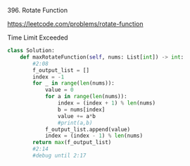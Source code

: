 396. Rotate Function


https://leetcode.com/problems/rotate-function



Time Limit Exceeded


```python
class Solution:
    def maxRotateFunction(self, nums: List[int]) -> int:
        #2:08
        f_output_list = []
        index = -1
        for _ in range(len(nums)):
            value = 0
            for a in range(len(nums)):
                index = (index + 1) % len(nums)
                b = nums[index]
                value += a*b
                #print(a,b)
            f_output_list.append(value)
            index = (index - 1) % len(nums)
        return max(f_output_list)
        #2:14
        #debug until 2:17
```
